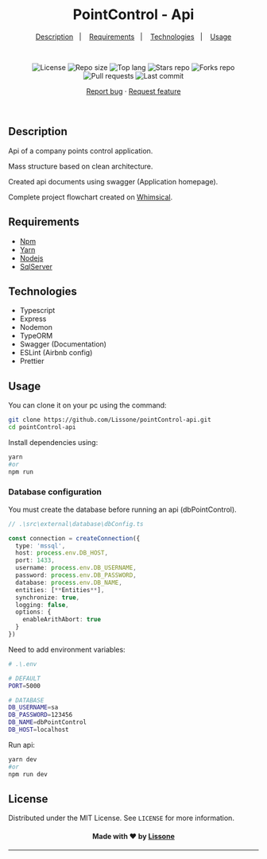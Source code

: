 <h1 align="center">
  PointControl - Api
</h1>

<p align="center">
  <a href="#description">Description</a>&nbsp;&nbsp;&nbsp;|&nbsp;&nbsp;&nbsp;
  <a href="#requirements">Requirements</a>&nbsp;&nbsp;&nbsp;|&nbsp;&nbsp;&nbsp;
  <a href="#technologies">Technologies</a>&nbsp;&nbsp;&nbsp;|&nbsp;&nbsp;&nbsp;
  <a href="#usage">Usage</a>
</p>
<br />
<p align="center">
  <img src="https://img.shields.io/static/v1?label=license&message=MIT" alt="License">
  <img src="https://img.shields.io/github/repo-size/Lissone/point-control-api" alt="Repo size" />
  <img src="https://img.shields.io/github/languages/top/Lissone/point-control-api" alt="Top lang" />
  <img src="https://img.shields.io/github/stars/Lissone/point-control-api" alt="Stars repo" />
  <img src="https://img.shields.io/github/forks/Lissone/point-control-api" alt="Forks repo" />
  <img src="https://img.shields.io/github/issues-pr/Lissone/point-control-api" alt="Pull requests" >
  <img src="https://img.shields.io/github/last-commit/Lissone/point-control-api" alt="Last commit" />
</p>

<p align="center">
  <a href="https://github.com/Lissone/point-control-api/issues">Report bug</a>
  ·
  <a href="https://github.com/Lissone/point-control-api/issues">Request feature</a>
</p>

<br />

## Description

Api of a company points control application.

Mass structure based on clean architecture.

Created api documents using swagger (Application homepage).

Complete project flowchart created on <a href="https://whimsical.com/pointcontrol-5dryUV3teiRwy1rPzH3ekK" target="_blank">Whimsical</a>.

## Requirements

* [Npm](https://www.npmjs.com/)
* [Yarn](https://yarnpkg.com/)
* [Nodejs](https://nodejs.org/en/)
* [SqlServer](https://www.microsoft.com/pt-br/sql-server/sql-server-downloads)

## Technologies

* Typescript
* Express
* Nodemon
* TypeORM
* Swagger (Documentation)
* ESLint (Airbnb config)
* Prettier

## Usage

You can clone it on your pc using the command:
```bash
git clone https://github.com/Lissone/pointControl-api.git
cd pointControl-api
```

Install dependencies using:
```bash
yarn
#or
npm run
```

### Database configuration

You must create the database before running an api (dbPointControl).
```typescript
// .\src\external\database\dbConfig.ts

const connection = createConnection({
  type: 'mssql',
  host: process.env.DB_HOST,
  port: 1433,
  username: process.env.DB_USERNAME,
  password: process.env.DB_PASSWORD,
  database: process.env.DB_NAME,
  entities: [**Entities**],
  synchronize: true,
  logging: false,
  options: {
    enableArithAbort: true
  }
})
```

Need to add environment variables:
```bash
# .\.env

# DEFAULT
PORT=5000

# DATABASE
DB_USERNAME=sa
DB_PASSWORD=123456
DB_NAME=dbPointControl
DB_HOST=localhost
```

Run api:
```bash
yarn dev
#or
npm run dev
```

## License

Distributed under the MIT License. See `LICENSE` for more information.

<h4 align="center">
  Made with ❤️ by <a href="https://github.com/Lissone" target="_blank">Lissone</a>
</h4>

<hr />

